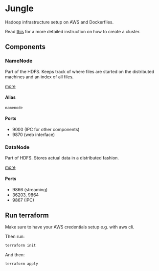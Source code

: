 # Jungle
Hadoop infrastructure setup on AWS and Dockerfiles.

Read [this](http://hadoop.apache.org/docs/r3.1.1/hadoop-project-dist/hadoop-common/ClusterSetup.html#Installation) for a
more detailed instruction on how to create a cluster. 

## Components

### NameNode
Part of the HDFS. Keeps track of where files are started on the distributed machines
and an index of all files.

[more](https://wiki.apache.org/hadoop/NameNode)

#### Alias
`namenode`

#### Ports
* 9000 (IPC for other components)
* 9870 (web interface)

### DataNode
Part of HDFS. Stores actual data in a distributed fashion.

[more](https://wiki.apache.org/hadoop/DataNode)

#### Ports
* 9866 (streaming)
* 36203, 9864
* 9867 (IPC)

## Run terraform
Make sure to have your AWS credentials setup e.g. with aws cli.

Then run:
```bash
terraform init
```

And then:
```bash
terraform apply
```
